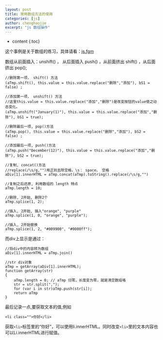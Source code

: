 ```yaml
---
layout: post
title: 常用数组方法的使用
categories: [js]
author: chenghaojie
excerpt: "js 数组操作"
---
```



* content
{:toc}


这个事例是关于数组的练习，具体请看：[js.fgm](http://fgm.cc/learn/lesson4/07.html) <br/>

数组从前面插入：unshift() ， 从后面插入 push() ，从前面挤出 shift() ，从后面 挤出 pop();

    //删除第一项， shift() 方法
    (aTmp.shift(), this.value = this.value.replace("删除","添加"), bS1 = false) ;
    
    //添加第一项， unshift() 方法
    //这里this.value = this.value.replace("添加","删除")是改变按钮的value使之动态变化。
    (aTmp.unshift("January(1)"), this.value = this.value.replace("添加","删除"), bS1 = true);
    
    //删除最后一项, pop()方法
    (aTmp.pop(), this.value = this.value.replace("删除","添加"), bS2 = false) ;
    
    //添加最后一项, push()方法
    (aTmp.push("December(12)"), this.value = this.value.replace("添加","删除"), bS2 = true);
    
    //复制, concat()方法
    //replace(/\s/g,"")用正则去除空格，\s： space， 空格
    aDiv[1].innerHTML = aTmp.concat(aTmp).toString().replace(/\s/g,"")
    
    //复制之后还原, 利用数组的 length 特点
    aTmp.length = 10;
    
    //删除, 2开始, 删除2个
    aTmp.splice(1, 2);
    
    //插入, 2开始, 插入"orange", "purple"
    aTmp.splice(1, 0, "orange", "purple");
    
    //插入, 2开始替换
    aTmp.splice(1, 2, "#009900", "#0000ff");
    
  而div上显示是通过：
  
    //将div中的内容转为数组
    aDiv[1].innerHTML = aTmp.join()
    
    //str div对象
    aTmp = getArray(aDiv[1].innerHTML);
    function getArray(str)
    {
        aTmp.length = 0; // aTmp 归零，长度变为零，就是清空数组咯
        str = str.split(",");
        for (var i in str)aTmp.push(str[i]);
        return aTmp
    }
    

最后记录一点,要获取文本的值,例如

    <li class="">你好</li>

获取`<li>`标签里的“你好”，可以使用li.innerHTML。同时改变`<li>`里的文本内容也可以Li.innerHTML进行赋值。